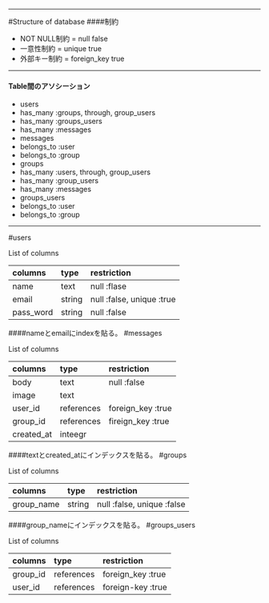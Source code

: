 ----------
#Structure of database
####制約
 - NOT NULL制約 = null false
 - 一意性制約      = unique true
 - 外部キー制約  = foreign_key true
----------
#### Table間のアソシーション
 - users
  - has_many :groups, through, group_users
  - has_many :groups_users
  - has_many :messages
 - messages
  - belongs_to :user
  - belongs_to :group
 - groups
  - has_many :users, through, group_users
  - has_many :group_users
  - has_many :messages
 - groups_users
  - belongs_to :user
  - belongs_to :group
----------
#users

List of columns

|columns|type|restriction|
|:---|:---|:---|
| name|text|null :flase|
| email      |string       |null :false, unique :true|
| pass_word  |string       |null :false|
####nameとemailにindexを貼る。
#messages

List of columns

| columns    | type        | restriction |
|:-----------|:------------|:------------|
| body       | text        | null :false |
| image      | text        |             |
| user_id    | references  | foreign_key :true |
| group_id   | references  | fireign_key :true |
|created_at  | inteegr     |             |
####textとcreated_atにインデックスを貼る。
#groups

List of columns

|columns|type|restriction |
|:---|:---|:---|
| group_name|string|null :false, unique :false|
####group_nameにインデックスを貼る。
#groups_users

List of columns

|columns|type|restriction|
|:---|:---|:---|
|group_id|references|foreign_key :true|
|user_id|references|foreign-key :true|

